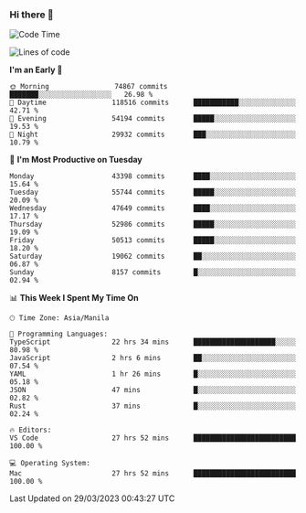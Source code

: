 ### Hi there 👋

<!--START_SECTION:waka-->
![Code Time](http://img.shields.io/badge/Code%20Time-3%2C785%20hrs%2027%20mins-blue)

![Lines of code](https://img.shields.io/badge/From%20Hello%20World%20I%27ve%20Written-105.5%20million%20lines%20of%20code-blue)

**I'm an Early 🐤** 

```text
🌞 Morning                74867 commits       ███████░░░░░░░░░░░░░░░░░░   26.98 % 
🌆 Daytime                118516 commits      ███████████░░░░░░░░░░░░░░   42.71 % 
🌃 Evening                54194 commits       █████░░░░░░░░░░░░░░░░░░░░   19.53 % 
🌙 Night                  29932 commits       ███░░░░░░░░░░░░░░░░░░░░░░   10.79 % 
```
📅 **I'm Most Productive on Tuesday** 

```text
Monday                   43398 commits       ████░░░░░░░░░░░░░░░░░░░░░   15.64 % 
Tuesday                  55744 commits       █████░░░░░░░░░░░░░░░░░░░░   20.09 % 
Wednesday                47649 commits       ████░░░░░░░░░░░░░░░░░░░░░   17.17 % 
Thursday                 52986 commits       █████░░░░░░░░░░░░░░░░░░░░   19.09 % 
Friday                   50513 commits       █████░░░░░░░░░░░░░░░░░░░░   18.20 % 
Saturday                 19062 commits       ██░░░░░░░░░░░░░░░░░░░░░░░   06.87 % 
Sunday                   8157 commits        █░░░░░░░░░░░░░░░░░░░░░░░░   02.94 % 
```


📊 **This Week I Spent My Time On** 

```text
🕑︎ Time Zone: Asia/Manila

💬 Programming Languages: 
TypeScript               22 hrs 34 mins      ████████████████████░░░░░   80.98 % 
JavaScript               2 hrs 6 mins        ██░░░░░░░░░░░░░░░░░░░░░░░   07.54 % 
YAML                     1 hr 26 mins        █░░░░░░░░░░░░░░░░░░░░░░░░   05.18 % 
JSON                     47 mins             █░░░░░░░░░░░░░░░░░░░░░░░░   02.82 % 
Rust                     37 mins             █░░░░░░░░░░░░░░░░░░░░░░░░   02.24 % 

🔥 Editors: 
VS Code                  27 hrs 52 mins      █████████████████████████   100.00 % 

💻 Operating System: 
Mac                      27 hrs 52 mins      █████████████████████████   100.00 % 
```


 Last Updated on 29/03/2023 00:43:27 UTC
<!--END_SECTION:waka-->


<!--
**rad182/rad182** is a ✨ _special_ ✨ repository because its `README.md` (this file) appears on your GitHub profile.

Here are some ideas to get you started:

- 🔭 I’m currently working on ...
- 🌱 I’m currently learning ...
- 👯 I’m looking to collaborate on ...
- 🤔 I’m looking for help with ...
- 💬 Ask me about ...
- 📫 How to reach me: ...
- 😄 Pronouns: ...
- ⚡ Fun fact: ...
-->
